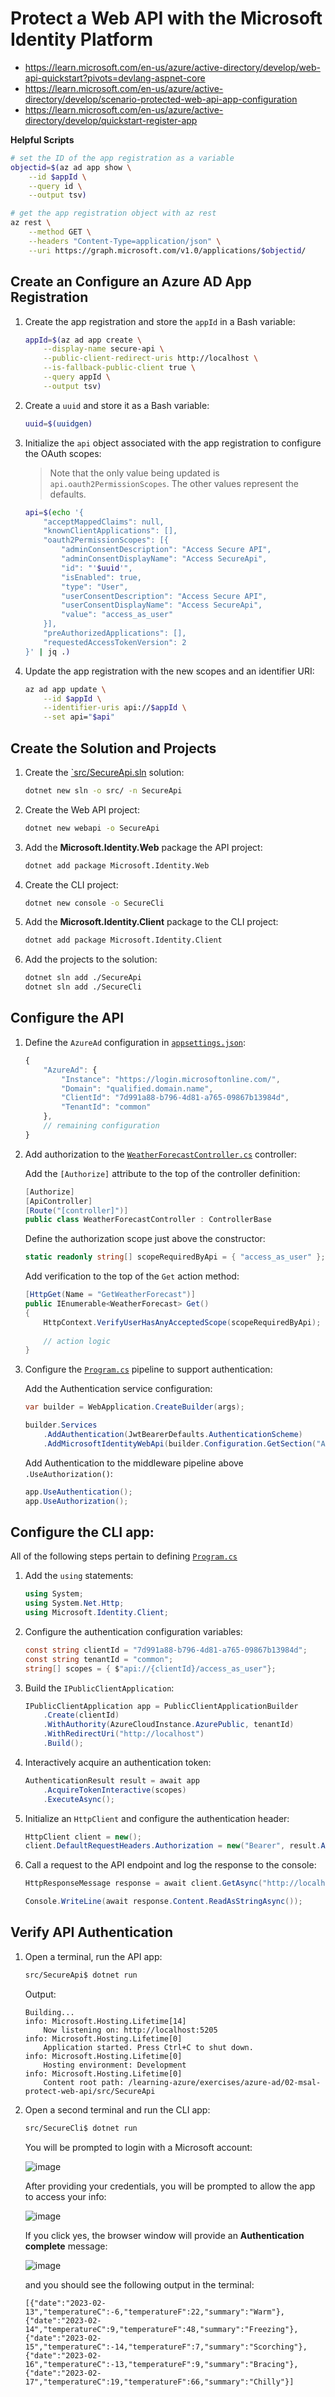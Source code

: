 # Protect a Web API with the Microsoft Identity Platform

* https://learn.microsoft.com/en-us/azure/active-directory/develop/web-api-quickstart?pivots=devlang-aspnet-core
* https://learn.microsoft.com/en-us/azure/active-directory/develop/scenario-protected-web-api-app-configuration
* https://learn.microsoft.com/en-us/azure/active-directory/develop/quickstart-register-app

**Helpful Scripts**  

```bash
# set the ID of the app registration as a variable
objectid=$(az ad app show \
    --id $appId \
    --query id \
    --output tsv)

# get the app registration object with az rest
az rest \
    --method GET \
    --headers "Content-Type=application/json" \
    --uri https://graph.microsoft.com/v1.0/applications/$objectid/
```

## Create an Configure an Azure AD App Registration

1. Create the app registration and store the `appId` in a Bash variable:

    ```bash
    appId=$(az ad app create \
        --display-name secure-api \
        --public-client-redirect-uris http://localhost \
        --is-fallback-public-client true \
        --query appId \
        --output tsv)
    ```

2. Create a `uuid` and store it as a Bash variable:

    ```bash
    uuid=$(uuidgen)
    ```

3. Initialize the `api` object associated with the app registration to configure the OAuth scopes:

    > Note that the only value being updated is `api.oauth2PermissionScopes`. The other values represent the defaults.

    ```bash
    api=$(echo '{
        "acceptMappedClaims": null,
        "knownClientApplications": [],
        "oauth2PermissionScopes": [{
            "adminConsentDescription": "Access Secure API",
            "adminConsentDisplayName": "Access SecureApi",
            "id": "'$uuid'",
            "isEnabled": true,
            "type": "User",
            "userConsentDescription": "Access Secure API",
            "userConsentDisplayName": "Access SecureApi",
            "value": "access_as_user"
        }],
        "preAuthorizedApplications": [],
        "requestedAccessTokenVersion": 2
    }' | jq .)
    ```

4. Update the app registration with the new scopes and an identifier URI:

    ```bash
    az ad app update \
        --id $appId \
        --identifier-uris api://$appId \
        --set api="$api"
    ```

## Create the Solution and Projects

1. Create the [`src/SecureApi.sln](./src/SecureApi.sln) solution:

    ```bash
    dotnet new sln -o src/ -n SecureApi
    ```

2. Create the Web API project:

    ```bash
    dotnet new webapi -o SecureApi
    ```

3. Add the **Microsoft.Identity.Web** package the API project:

    ```bash
    dotnet add package Microsoft.Identity.Web
    ```

3. Create the CLI project:

    ```bash
    dotnet new console -o SecureCli
    ```

4. Add the **Microsoft.Identity.Client** package to the CLI project:

    ```bash
    dotnet add package Microsoft.Identity.Client
    ```

5. Add the projects to the solution:

    ```bash
    dotnet sln add ./SecureApi
    dotnet sln add ./SecureCli
    ```

## Configure the API

1. Define the `AzureAd` configuration in [`appsettings.json`](./src/SecureApi/appsettings.json):

    ```js
    {
        "AzureAd": {
            "Instance": "https://login.microsoftonline.com/",
            "Domain": "qualified.domain.name",
            "ClientId": "7d991a88-b796-4d81-a765-09867b13984d",
            "TenantId": "common"
        },
        // remaining configuration
    }
    ```

2. Add authorization to the [`WeatherForecastController.cs`](./src/SecureApi/Controllers/WeatherForecastController.cs) controller:

    Add the `[Authorize]` attribute to the top of the controller definition:

    ```cs
    [Authorize]
    [ApiController]
    [Route("[controller]")]
    public class WeatherForecastController : ControllerBase
    ```

    Define the authorization scope just above the constructor:

    ```cs
    static readonly string[] scopeRequiredByApi = { "access_as_user" };
    ```

    Add verification to the top of the `Get` action method:

    ```cs
    [HttpGet(Name = "GetWeatherForecast")]
    public IEnumerable<WeatherForecast> Get()
    {
        HttpContext.VerifyUserHasAnyAcceptedScope(scopeRequiredByApi);
        
        // action logic
    }
    ```

3. Configure the [`Program.cs`](./src/SecureApi/Program.cs) pipeline to support authentication:

    Add the Authentication service configuration:

    ```cs
    var builder = WebApplication.CreateBuilder(args);

    builder.Services
        .AddAuthentication(JwtBearerDefaults.AuthenticationScheme)
        .AddMicrosoftIdentityWebApi(builder.Configuration.GetSection("AzureAd"));
    ```

    Add Authentication to the middleware pipeline above `.UseAuthorization()`:

    ```cs
    app.UseAuthentication();
    app.UseAuthorization();
    ```

## Configure the CLI app:

All of the following steps pertain to defining [`Program.cs`](./src/SecureCli/Program.cs)

1. Add the `using` statements:

    ```cs
    using System;
    using System.Net.Http;
    using Microsoft.Identity.Client;
    ```

2. Configure the authentication configuration variables:

    ```cs
    const string clientId = "7d991a88-b796-4d81-a765-09867b13984d";
    const string tenantId = "common";
    string[] scopes = { $"api://{clientId}/access_as_user"};
    ```

3. Build the `IPublicClientApplication`:

    ```cs
    IPublicClientApplication app = PublicClientApplicationBuilder
        .Create(clientId)
        .WithAuthority(AzureCloudInstance.AzurePublic, tenantId)
        .WithRedirectUri("http://localhost")
        .Build();
    ```

4. Interactively acquire an authentication token:

    ```cs
    AuthenticationResult result = await app
        .AcquireTokenInteractive(scopes)
        .ExecuteAsync();
    ```

5. Initialize an `HttpClient` and configure the authentication header:

    ```cs
    HttpClient client = new();
    client.DefaultRequestHeaders.Authorization = new("Bearer", result.AccessToken);
    ```

6. Call a request to the API endpoint and log the response to the console:

    ```cs
    HttpResponseMessage response = await client.GetAsync("http://localhost:5205/weatherForecast");

    Console.WriteLine(await response.Content.ReadAsStringAsync());
    ```

## Verify API Authentication

1. Open a terminal, run the API app:

    ```bash
    src/SecureApi$ dotnet run
    ```

    Output:

    ```
    Building...
    info: Microsoft.Hosting.Lifetime[14]
        Now listening on: http://localhost:5205
    info: Microsoft.Hosting.Lifetime[0]
        Application started. Press Ctrl+C to shut down.
    info: Microsoft.Hosting.Lifetime[0]
        Hosting environment: Development
    info: Microsoft.Hosting.Lifetime[0]
        Content root path: /learning-azure/exercises/azure-ad/02-msal-protect-web-api/src/SecureApi
    ```

2. Open a second terminal and run the CLI app:

    ```bash
    src/SecureCli$ dotnet run
    ```

    You will be prompted to login with a Microsoft account:

    ![image](https://user-images.githubusercontent.com/14102723/218341395-ac81f90c-65fd-4ed7-ad5f-83277d453e20.png)

    After providing your credentials, you will be prompted to allow the app to access your info:

    ![image](https://user-images.githubusercontent.com/14102723/218341463-2e431822-b55b-416e-838f-c5a340ba4654.png)

    If you click yes, the browser window will provide an **Authentication complete** message:

    ![image](https://user-images.githubusercontent.com/14102723/218341525-c6d2921e-e545-48c2-9ddf-049ea65fcf6e.png)

    and you should see the following output in the terminal:

    ```
    [{"date":"2023-02-13","temperatureC":-6,"temperatureF":22,"summary":"Warm"},{"date":"2023-02-14","temperatureC":9,"temperatureF":48,"summary":"Freezing"},{"date":"2023-02-15","temperatureC":-14,"temperatureF":7,"summary":"Scorching"},{"date":"2023-02-16","temperatureC":-13,"temperatureF":9,"summary":"Bracing"},{"date":"2023-02-17","temperatureC":19,"temperatureF":66,"summary":"Chilly"}]
    ```